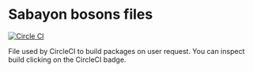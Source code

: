 # Sabayon bosons files

[![Circle CI](https://circleci.com/gh/mudler/sabayon-bosons.svg?style=svg)](https://circleci.com/gh/mudler/sabayon-bosons)

File used by CircleCI to build packages on user request. You can inspect build clicking on the CircleCI badge.


